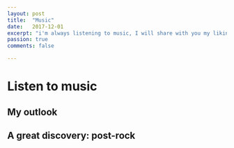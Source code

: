 ```yaml
---
layout: post
title:  "Music"
date:   2017-12-01
excerpt: "i'm always listening to music, I will share with you my likings"
passion: true
comments: false

---
```


# Listen to music

## My outlook


## A great discovery: post-rock

